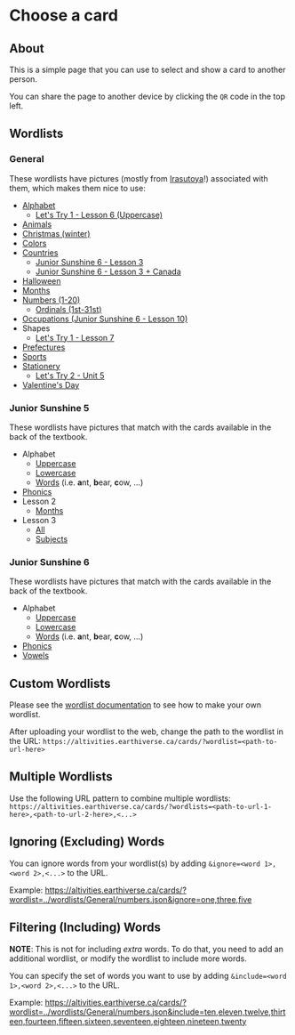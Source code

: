 # Choose a card

## About

This is a simple page that you can use to select and show a card to another person.

You can share the page to another device by clicking the `QR` code in the top left.

## Wordlists

### General

These wordlists have pictures (mostly from [Irasutoya](https://irasutoya.com)!) associated with them, which makes them nice to use:

* [Alphabet](https://altivities.earthiverse.ca/cards/?wordlist=../wordlists/General/alphabet.json)
  * [Let's Try 1 - Lesson 6 (Uppercase)](https://altivities.earthiverse.ca/cards/?wordlist=../wordlists/LetsTry1/unit6_cards.json)
* [Animals](https://altivities.earthiverse.ca/cards/?wordlist=../wordlists/General/animals.json)
* [Christmas (winter)](https://altivities.earthiverse.ca/cards/?wordlist=../wordlists/General/winter.json)
* [Colors](https://altivities.earthiverse.ca/cards/?wordlist=../wordlists/General/colors.json)
* [Countries](https://altivities.earthiverse.ca/cards/?wordlist=../wordlists/General/countries.json)
  * [Junior Sunshine 6 - Lesson 3](https://altivities.earthiverse.ca/cards/?wordlist=../wordlists/JuniorSunshine6/lesson3.json)
  * [Junior Sunshine 6 - Lesson 3 + Canada](https://altivities.earthiverse.ca/cards/?wordlist=../wordlists/General/countries.json&include=the%20U.S.A.,Brazil,Japan,South%20Korea,China,India,the%20U.K.,France,Germany,Italy,Switzerland,Australia,Egypt,Kenya,Canada)
* [Halloween](https://altivities.earthiverse.ca/cards/?wordlist=../wordlists/General/halloween.json)
* [Months](https://altivities.earthiverse.ca/cards/?wordlist=../wordlists/General/months.json)
* [Numbers (1-20)](https://altivities.earthiverse.ca/cards/?wordlist=../wordlists/General/numbers.json)
  * [Ordinals (1st-31st)](https://altivities.earthiverse.ca/cards/?wordlist=../wordlists/General/ordinals.json)
* [Occupations (Junior Sunshine 6 - Lesson 10)](https://altivities.earthiverse.ca/cards/?wordlist=../wordlists/JuniorSunshine6/lesson10.json)
* Shapes
  * [Let's Try 1 - Lesson 7](https://altivities.earthiverse.ca/cards/?wordlist=../wordlists/LetsTry1/unit7_cards.json)
* [Prefectures](https://altivities.earthiverse.ca/cards/?wordlist=../wordlists/Hepburn/prefectures.json)
* [Sports](https://altivities.earthiverse.ca/cards/?wordlist=../wordlists/General/sports.json)
* [Stationery](https://altivities.earthiverse.ca/cards/?wordlist=../wordlists/General/stationery.json)
  * [Let's Try 2 - Unit 5](https://altivities.earthiverse.ca/cards/?wordlist=../wordlists/LetsTry2/unit5_cards.json)
* [Valentine's Day](https://altivities.earthiverse.ca/cards/?wordlist=../wordlists/General/valentines.json)

### Junior Sunshine 5

These wordlists have pictures that match with the cards available in the back of the textbook.

* Alphabet
  * [Uppercase](https://altivities.earthiverse.ca/cards/?wordlist=../wordlists/JuniorSunshine5/alphabet_uppercase_cards.json)
  * [Lowercase](https://altivities.earthiverse.ca/cards/?wordlist=../wordlists/JuniorSunshine5/alphabet_lowercase_cards.json)
  * [Words](https://altivities.earthiverse.ca/cards/?wordlist=../wordlists/JuniorSunshine5/alphabet_words.json) (i.e. **a**nt, **b**ear, **c**ow, ...)
* [Phonics](https://altivities.earthiverse.ca/cards/?wordlist=../wordlists/JuniorSunshine5/phonics_cards.json)
* Lesson 2
  * [Months](https://altivities.earthiverse.ca/cards/?wordlist=../wordlists/JuniorSunshine5/lesson2_cards.json)
* Lesson 3
  * [All](https://altivities.earthiverse.ca/cards/?wordlist=../wordlists/JuniorSunshine5/lesson3_cards.json)
  * [Subjects](https://altivities.earthiverse.ca/cards/?wordlist=../wordlists/JuniorSunshine5/lesson3_cards.json&ignore=doctor,soccer%20player,police%20officer,florist,teacher)

### Junior Sunshine 6

These wordlists have pictures that match with the cards available in the back of the textbook.

* Alphabet
  * [Uppercase](https://altivities.earthiverse.ca/cards/?wordlist=../wordlists/JuniorSunshine5/alphabet_uppercase_cards.json)
  * [Lowercase](https://altivities.earthiverse.ca/cards/?wordlist=../wordlists/JuniorSunshine5/alphabet_lowercase_cards.json)
  * [Words](https://altivities.earthiverse.ca/cards/?wordlist=../wordlists/JuniorSunshine5/alphabet_words.json) (i.e. **a**nt, **b**ear, **c**ow, ...)
* [Phonics](https://altivities.earthiverse.ca/cards/?wordlist=../wordlists/JuniorSunshine5/phonics_cards.json)
* [Vowels](https://altivities.earthiverse.ca/cards/?wordlist=../wordlists/JuniorSunshine6/vowels_cards.json)

## Custom Wordlists

Please see the [wordlist documentation](../wordlists/) to see how to make your own wordlist.

After uploading your wordlist to the web, change the path to the wordlist in the URL: `https://altivities.earthiverse.ca/cards/?wordlist=<path-to-url-here>`

## Multiple Wordlists

Use the following URL pattern to combine multiple wordlists:
`https://altivities.earthiverse.ca/cards/?wordlists=<path-to-url-1-here>,<path-to-url-2-here>,<...>`

## Ignoring (Excluding) Words

You can ignore words from your wordlist(s) by adding `&ignore=<word 1>,<word 2>,<...>` to the URL.

Example: <https://altivities.earthiverse.ca/cards/?wordlist=../wordlists/General/numbers.json&ignore=one,three,five>

## Filtering (Including) Words

**NOTE**: This is not for including *extra* words. To do that, you need to add an additional wordlist, or modify the wordlist to include more words.

You can specify the set of words you want to use by adding `&include=<word 1>,<word 2>,<...>` to the URL.

Example: <https://altivities.earthiverse.ca/cards/?wordlist=../wordlists/General/numbers.json&include=ten,eleven,twelve,thirteen,fourteen,fifteen,sixteen,seventeen,eighteen,nineteen,twenty>
